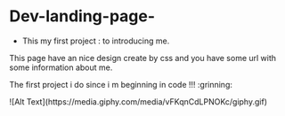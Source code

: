 # Dev-landing-page-
- This my first project : to introducing me. 
<p>
This page have an nice design create by css and you have some url with some information about me.
</p> 
<p> The first project i do since  i m beginning in code !!! :grinning: </p>
![Alt Text](https://media.giphy.com/media/vFKqnCdLPNOKc/giphy.gif)

